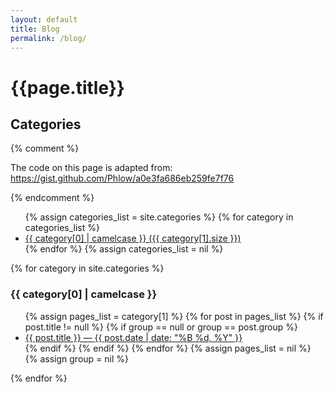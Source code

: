 ```yaml
---
layout: default
title: Blog
permalink: /blog/
---
```

# {{page.title}}

## Categories

{% comment %}

The code on this page is adapted from: https://gist.github.com/Phlow/a0e3fa686eb259fe7f76

{% endcomment %}

<ul>
{% assign categories_list = site.categories %}
    {% for category in categories_list %}
      <li><a href="#{{ category[0] | downcase | url_escape | strip | replace: ' ', '-' }}">{{ category[0] | camelcase }} ({{ category[1].size }})</a></li>
    {% endfor %}
{% assign categories_list = nil %}
</ul>


{% for category in site.categories %} <h3 id="{{ category[0] | downcase | url_escape | strip | replace: ' ', '-' }}">{{ category[0] | camelcase }}</h3>
  <ul>
    {% assign pages_list = category[1] %}
    {% for post in pages_list %}
      {% if post.title != null %}
      {% if group == null or group == post.group %}
      <li><a href="{{ site.url }}{{ post.url }}">{{ post.title }} &mdash; <time datetime="{{ post.date | date_to_xmlschema }}" itemprop="datePublished">{{ post.date | date: "%B %d, %Y" }}</time></a></li>
      {% endif %}
      {% endif %}
    {% endfor %}
    {% assign pages_list = nil %}
    {% assign group = nil %}
  </ul>

{% endfor %}